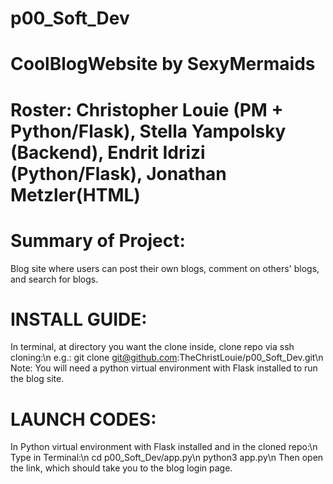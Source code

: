 # p00_Soft_Dev
# CoolBlogWebsite by SexyMermaids
# Roster: Christopher Louie (PM + Python/Flask), Stella Yampolsky (Backend), Endrit Idrizi (Python/Flask), Jonathan Metzler(HTML)
# Summary of Project:
Blog site where users can post their own blogs, comment on others' blogs, and search for blogs.
# INSTALL GUIDE:
In terminal, at directory you want the clone inside, clone repo via ssh cloning:\n
e.g.: git clone git@github.com:TheChristLouie/p00_Soft_Dev.git\n
Note: You will need a python virtual environment with Flask installed to run the blog site.

# LAUNCH CODES:
In Python virtual environment with Flask installed and in the cloned repo:\n
Type in Terminal:\n
cd p00_Soft_Dev/app.py\n
python3 app.py\n
Then open the link, which should take you to the blog login page.
